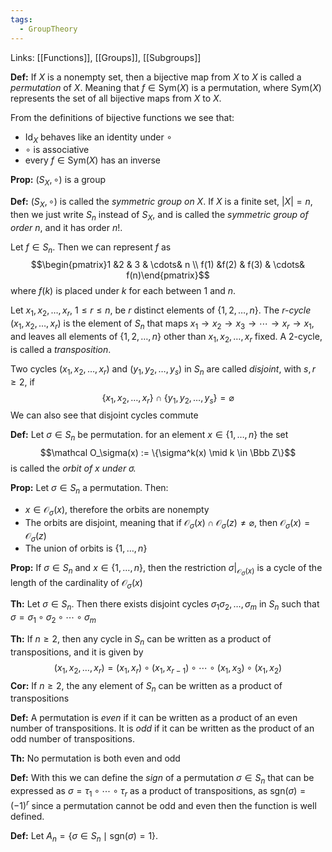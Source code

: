 ```yaml
---
tags:
  - GroupTheory
---
```

Links: [[Functions]], [[Groups]], [[Subgroups]]

**Def:** If $X$ is a nonempty set, then a bijective map from $X$ to $X$ is called a *permutation* of $X$. Meaning that $f\in \text{Sym}(X)$ is a permutation, where $\text{Sym}(X)$ represents the set of all bijective maps from $X$ to $X$. 

From the definitions of bijective functions we see that:
- $\text{Id}_X$ behaves like an identity under $\circ$
- $\circ$ is associative
- every $f\in \text{Sym}(X)$ has an inverse

**Prop:** $(S_X, \circ)$ is a group

**Def:** $(S_X, \circ)$ is called the *symmetric group on* $X$. If $X$ is a finite set, $|X| = n$, then we just write $S_n$ instead of $S_X$, and is called the *symmetric group of order* $n$, and it has order $n!$. 

Let $f\in S_n$. Then we can represent $f$ as $$\begin{pmatrix}1 &2 &  3 & \cdots& n \\
f(1) &f(2) &  f(3) & \cdots& f(n)\end{pmatrix}$$where $f(k)$ is placed under $k$ for each between $1$ and $n$.

Let $x_1, x_2, \dots, x_r$, $1\le r\le n$, be $r$ distinct elements of $\{1, 2, \dots, n\}$. The $r$*-cycle* $(x_1, x_2, \dots, x_r)$ is the element of $S_n$ that maps $x_1\to x_2\to x_3 \to \cdots \to x_r \to x_1$, and leaves all elements of $\{1, 2, \dots, n\}$ other than $x_1, x_2, \dots, x_r$ fixed. A $2$-cycle, is called a *transposition*. 

Two cycles $(x_1, x_2, \dots, x_r)$ and $(y_1, y_2, \dots, y_s)$ in $S_n$ are called *disjoint*, with $s, r\ge 2$, if $$\{x_1, x_2, \dots, x_r\} \cap \{y_1, y_2, \dots, y_s\} = \varnothing$$
We can also see that disjoint cycles commute

**Def:** Let $\sigma \in S_n$ be permutation. for an element $x \in \{1, \dots, n\}$ the set $$\mathcal O_\sigma(x) := \{\sigma^k(x) \mid k \in \Bbb Z\}$$is called the *orbit of $x$ under $\sigma$.*

**Prop:** Let $\sigma \in S_n$ a permutation. Then:
- $x \in \mathcal O_\sigma(x)$, therefore the orbits are nonempty
- The orbits are disjoint, meaning that if $\mathcal O_\sigma(x) \cap\mathcal O_\sigma(z) \ne \varnothing$, then $\mathcal O_\sigma(x) = \mathcal O_\sigma(z)$
- The union of orbits is $\{1, \dots, n\}$

**Prop:** If $\sigma \in S_n$ and $x\in \{1, \dots, n\}$, then the restriction $\sigma|_{\mathcal O_\sigma(x)}$ is a cycle of the length of the cardinality of $\mathcal O_\sigma(x)$



**Th:** Let $\sigma \in S_n$. Then there exists disjoint cycles $\sigma_1 \sigma_2, \dots, \sigma_m$ in $S_n$ such that $\sigma = \sigma_1 \circ \sigma_2 \circ \cdots \circ\sigma_m$

**Th:** If $n \ge 2$, then any cycle in $S_n$ can be written as a product of transpositions, and it is given by $$(x_1, x_2, \dots, x_r) = (x_1, x_r) \circ (x_1, x_{r-1}) \circ \cdots \circ (x_1, x_3) \circ (x_1, x_2)$$
**Cor:** If $n \ge 2$, the any element of $S_n$ can be written as a product of transpositions

**Def:** A permutation is *even* if it can be written as a product of an even number of transpositions. It is *odd* if it can be written as the product of an odd number of transpositions. 

**Th:** No permutation is both even and odd

**Def:** With this we can define the *sign* of a permutation $\sigma \in S_n$ that can be expressed as $\sigma = \tau_1 \circ \cdots \circ \tau_r$ as a product of transpositions, as $\text{sgn}(\sigma) = (-1)^r$ since a permutation cannot be odd and even then the function is well defined. 

**Def:** Let $A_n = \{\sigma \in S_n \mid \text{sgn}(\sigma) = 1\}$.